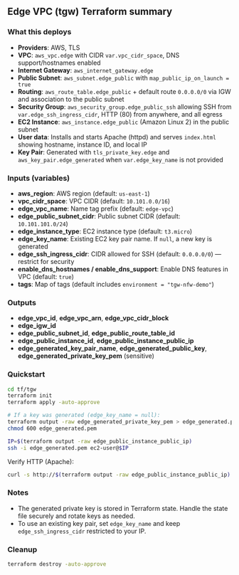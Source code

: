## Edge VPC (tgw) Terraform summary

### What this deploys
- **Providers**: AWS, TLS
- **VPC**: `aws_vpc.edge` with CIDR `var.vpc_cidr_space`, DNS support/hostnames enabled
- **Internet Gateway**: `aws_internet_gateway.edge`
- **Public Subnet**: `aws_subnet.edge_public` with `map_public_ip_on_launch = true`
- **Routing**: `aws_route_table.edge_public` + default route `0.0.0.0/0` via IGW and association to the public subnet
- **Security Group**: `aws_security_group.edge_public_ssh` allowing SSH from `var.edge_ssh_ingress_cidr`, HTTP (80) from anywhere, and all egress
- **EC2 Instance**: `aws_instance.edge_public` (Amazon Linux 2) in the public subnet
- **User data**: Installs and starts Apache (httpd) and serves `index.html` showing hostname, instance ID, and local IP
- **Key Pair**: Generated with `tls_private_key.edge` and `aws_key_pair.edge_generated` when `var.edge_key_name` is not provided

### Inputs (variables)
- **aws_region**: AWS region (default: `us-east-1`)
- **vpc_cidr_space**: VPC CIDR (default: `10.101.0.0/16`)
- **edge_vpc_name**: Name tag prefix (default: `edge-vpc`)
- **edge_public_subnet_cidr**: Public subnet CIDR (default: `10.101.101.0/24`)
- **edge_instance_type**: EC2 instance type (default: `t3.micro`)
- **edge_key_name**: Existing EC2 key pair name. If `null`, a new key is generated
- **edge_ssh_ingress_cidr**: CIDR allowed for SSH (default: `0.0.0.0/0`) — restrict for security
- **enable_dns_hostnames / enable_dns_support**: Enable DNS features in VPC (default: `true`)
- **tags**: Map of tags (default includes `environment = "tgw-nfw-demo"`)

### Outputs
- **edge_vpc_id**, **edge_vpc_arn**, **edge_vpc_cidr_block**
- **edge_igw_id**
- **edge_public_subnet_id**, **edge_public_route_table_id**
- **edge_public_instance_id**, **edge_public_instance_public_ip**
- **edge_generated_key_pair_name**, **edge_generated_public_key**, **edge_generated_private_key_pem** (sensitive)

### Quickstart
```bash
cd tf/tgw
terraform init
terraform apply -auto-approve

# If a key was generated (edge_key_name = null):
terraform output -raw edge_generated_private_key_pem > edge_generated.pem
chmod 600 edge_generated.pem

IP=$(terraform output -raw edge_public_instance_public_ip)
ssh -i edge_generated.pem ec2-user@$IP
```

Verify HTTP (Apache):
```bash
curl -s http://$(terraform output -raw edge_public_instance_public_ip)
```

### Notes
- The generated private key is stored in Terraform state. Handle the state file securely and rotate keys as needed.
- To use an existing key pair, set `edge_key_name` and keep `edge_ssh_ingress_cidr` restricted to your IP.

### Cleanup
```bash
terraform destroy -auto-approve
```

